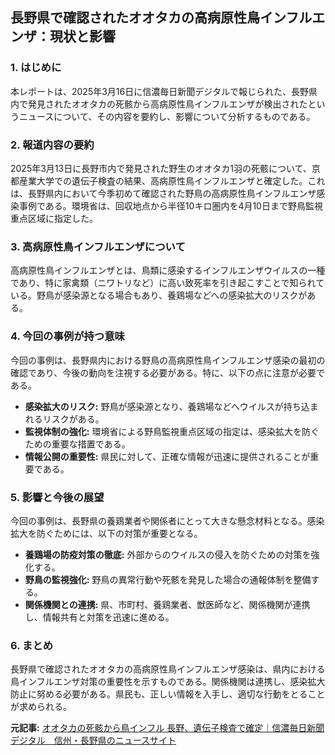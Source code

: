 ## 長野県で確認されたオオタカの高病原性鳥インフルエンザ：現状と影響

### 1. はじめに

本レポートは、2025年3月16日に信濃毎日新聞デジタルで報じられた、長野県内で発見されたオオタカの死骸から高病原性鳥インフルエンザが検出されたというニュースについて、その内容を要約し、影響について分析するものである。

### 2. 報道内容の要約

2025年3月13日に長野市内で発見された野生のオオタカ1羽の死骸について、京都産業大学での遺伝子検査の結果、高病原性鳥インフルエンザと確定した。これは、長野県内において今季初めて確認された野鳥の高病原性鳥インフルエンザ感染事例である。環境省は、回収地点から半径10キロ圏内を4月10日まで野鳥監視重点区域に指定した。

### 3. 高病原性鳥インフルエンザについて

高病原性鳥インフルエンザとは、鳥類に感染するインフルエンザウイルスの一種であり、特に家禽類（ニワトリなど）に高い致死率を引き起こすことで知られている。野鳥が感染源となる場合もあり、養鶏場などへの感染拡大のリスクがある。

### 4. 今回の事例が持つ意味

今回の事例は、長野県内における野鳥の高病原性鳥インフルエンザ感染の最初の確認であり、今後の動向を注視する必要がある。特に、以下の点に注意が必要である。

* **感染拡大のリスク:** 野鳥が感染源となり、養鶏場などへウイルスが持ち込まれるリスクがある。
* **監視体制の強化:** 環境省による野鳥監視重点区域の指定は、感染拡大を防ぐための重要な措置である。
* **情報公開の重要性:** 県民に対して、正確な情報が迅速に提供されることが重要である。

### 5. 影響と今後の展望

今回の事例は、長野県の養鶏業者や関係者にとって大きな懸念材料となる。感染拡大を防ぐためには、以下の対策が重要となる。

* **養鶏場の防疫対策の徹底:** 外部からのウイルスの侵入を防ぐための対策を強化する。
* **野鳥の監視強化:** 野鳥の異常行動や死骸を発見した場合の通報体制を整備する。
* **関係機関との連携:** 県、市町村、養鶏業者、獣医師など、関係機関が連携し、情報共有と対策を迅速に進める。

### 6. まとめ

長野県で確認されたオオタカの高病原性鳥インフルエンザ感染は、県内における鳥インフルエンザ対策の重要性を示すものである。関係機関は連携し、感染拡大防止に努める必要がある。県民も、正しい情報を入手し、適切な行動をとることが求められる。


**元記事:** [オオタカの死骸から鳥インフル 長野、遺伝子検査で確定｜信濃毎日新聞デジタル　信州・長野県のニュースサイト](https://www.shinmai.co.jp/news/article/CNTS2025031600323)